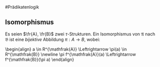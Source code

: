 #Prädikatenlogik



## Isomorphismus

Es seien $\fr{A}, \fr{B}$ zwei $\tau$-Strukturen.
Ein Isomorphismus von $\mathfrak{A}$ nach $\mathfrak{B}$ ist eine *bijektive* Abbildung $\pi : A \rightarrow B$, wobei:

\begin{align}
a \in R^{\mathfrak{A}} \Leftrightarrow \pi(a) \in R^{\mathfrak{B}} \newline
\pi f^{\mathfrak{A}}(a) \Leftrightarrow f^{\mathfrak{B}}(\pi a)
\end{align}
